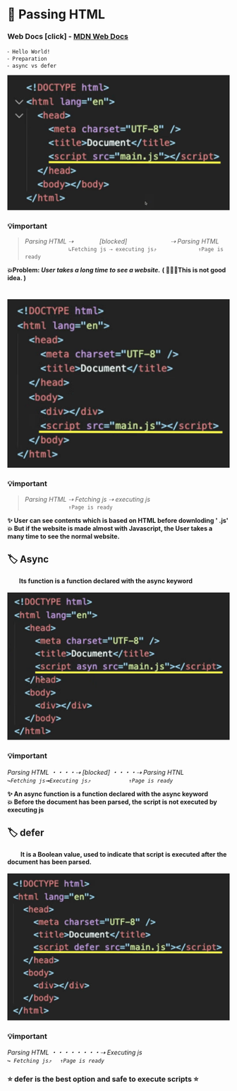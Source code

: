 # 🚀 Passing HTML

### Web Docs [click] - [MDN Web Docs](https://developer.mozilla.org/en-US/docs/Web/JavaScript/Guide/Introduction)

```
⁃ Hello World!
⁃ Preparation
⁃ async vs defer
```

<img src="./images/images-parsing-1.png"/>

### **💡important**

> _Parsing HTML ⇢ &nbsp;&nbsp;&nbsp;&nbsp;&nbsp;&nbsp;&nbsp;&nbsp;&nbsp;&nbsp;&nbsp;&nbsp;&nbsp;&nbsp;[blocked] &nbsp;&nbsp;&nbsp;&nbsp;&nbsp;&nbsp;&nbsp;&nbsp;&nbsp;&nbsp;&nbsp;&nbsp;&nbsp;&nbsp;&nbsp;&nbsp;&nbsp;&nbsp;&nbsp;&nbsp;&nbsp;&nbsp;&nbsp;&nbsp;⇢ Parsing HTML_<br>&nbsp;&nbsp;&nbsp;&nbsp;&nbsp;&nbsp;&nbsp;&nbsp;&nbsp;&nbsp;&nbsp;&nbsp;&nbsp;&nbsp;&nbsp;&nbsp;&nbsp;&nbsp;&nbsp;&nbsp;&nbsp;&nbsp;&nbsp;&nbsp;&nbsp;`↳Fetching js ⇢ executing js⤴︎` &nbsp;&nbsp;&nbsp;&nbsp;&nbsp;&nbsp;&nbsp;&nbsp;&nbsp;&nbsp;&nbsp;&nbsp;&nbsp;&nbsp;&nbsp;&nbsp;&nbsp;&nbsp;&nbsp;&nbsp;&nbsp;&nbsp;&nbsp;`↑Page is ready`

**💥Problem: _User takes a long time to see a website._**
**( 🙅🏻‍♀️This is not good idea. )**

#

<img src="./images/images-parsing-2.png">

### **💡important**

> _Parsing HTML ⇢ Fetching js ⇢ executing js_ <br>&nbsp;&nbsp;&nbsp;&nbsp;&nbsp;&nbsp;&nbsp;&nbsp;&nbsp;&nbsp;&nbsp;&nbsp;&nbsp;&nbsp;&nbsp;&nbsp;&nbsp;&nbsp;&nbsp;&nbsp;&nbsp;&nbsp;&nbsp;&nbsp;&nbsp;`↑Page is ready`

**✨ User can see contents which is based on HTML before downloding ' .js'** <br>
**💥 But if the website is made almost with Javascript, the User takes a many time to see the normal website.**

## 🏷 Async

#### &nbsp;&nbsp;&nbsp;&nbsp;&nbsp;&nbsp;&nbsp;&nbsp;Its function is a function declared with the async keyword

<img src="./images/images-parsing-3.png">

### **💡important**<br>

_Parsing HTML ・・・・⇢ [blocked] ・・・・⇢ Parsing HTNL_<br>
_`↪︎Fetching js➟Executing js⤴︎`&nbsp;&nbsp;&nbsp;&nbsp;&nbsp;&nbsp;&nbsp;&nbsp;&nbsp;&nbsp;&nbsp;&nbsp;&nbsp;&nbsp;&nbsp;&nbsp;&nbsp;&nbsp;&nbsp;&nbsp;&nbsp;&nbsp;`↑Page is ready`_

**✨ An async function is a function declared with the async keyword** <br>
**💥 Before the document has been parsed, the script is not executed by executing js**

## 🏷 defer

#### &nbsp;&nbsp;&nbsp;&nbsp;&nbsp;&nbsp;&nbsp;&nbsp; It is a Boolean value, used to indicate that script is executed after the document has been parsed.

<img src="./images/images-parsing-4.png">

### **💡important**<br>

_Parsing HTML ・・・・・・・・⇢ Executing js_<br>
_`↪︎ Fetching js⤴︎`&nbsp;&nbsp;&nbsp;&nbsp;&nbsp;`↑Page is ready`_

### ⭐️ defer is the best option and safe to execute scripts ⭐️

